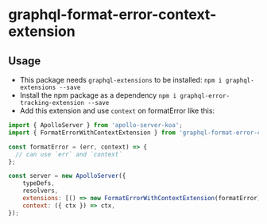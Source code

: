 graphql-format-error-context-extension
================================

## Usage

* This package needs `graphql-extensions` to be installed: `npm i graphql-extensions --save`
* Install the npm package as a dependency `npm i graphql-error-tracking-extension --save`
* Add this extension and use `context` on formatError like this:

```js
import { ApolloServer } from 'apollo-server-koa';
import { FormatErrorWithContextExtension } from 'graphql-format-error-context-extension';

const formatError = (err, context) => {
  // can use `err` and `context`
};

const server = new ApolloServer({
    typeDefs,
    resolvers,
    extensions: [() => new FormatErrorWithContextExtension(formatError)],
    context: ({ ctx }) => ctx,
});
```